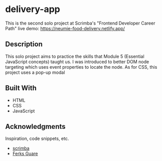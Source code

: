 # delivery-app

This is the second solo project at Scrimba's "Frontend Developer Career Path"
live demo: https://neumie-food-delivery.netlify.app/

## Description

This solo project aims to practice the skills that Module 5 (Essential JavaScript concepts) taught us.
I was introduced to better DOM node targeting which uses event properties to locate the node.
As for CSS, this project uses a pop-up modal

## Built With

- HTML
- CSS
- JavaScript

## Acknowledgments

Inspiration, code snippets, etc.

- [scrimba](https://www.scrimba.com)
- [Ferks Guare](https://unsplash.com/@ferksguare)
